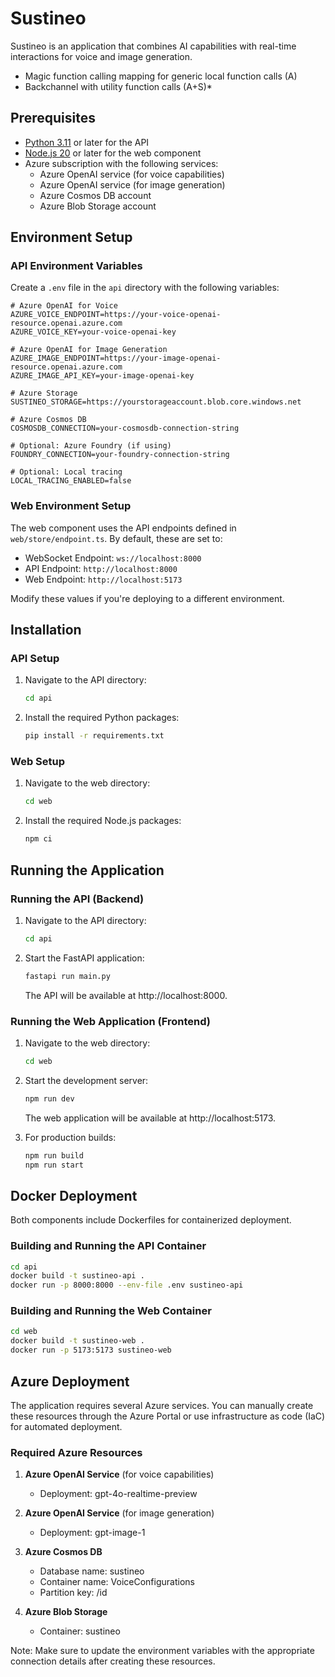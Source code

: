 # Sustineo

Sustineo is an application that combines AI capabilities with real-time interactions for voice and image generation.

- Magic function calling mapping for generic local function calls (A)
- Backchannel with utility function calls (A+S)*

## Prerequisites

- [Python 3.11](https://www.python.org/downloads/) or later for the API
- [Node.js 20](https://nodejs.org/) or later for the web component
- Azure subscription with the following services:
  - Azure OpenAI service (for voice capabilities)
  - Azure OpenAI service (for image generation)
  - Azure Cosmos DB account
  - Azure Blob Storage account

## Environment Setup

### API Environment Variables

Create a `.env` file in the `api` directory with the following variables:

```
# Azure OpenAI for Voice
AZURE_VOICE_ENDPOINT=https://your-voice-openai-resource.openai.azure.com
AZURE_VOICE_KEY=your-voice-openai-key

# Azure OpenAI for Image Generation
AZURE_IMAGE_ENDPOINT=https://your-image-openai-resource.openai.azure.com
AZURE_IMAGE_API_KEY=your-image-openai-key

# Azure Storage
SUSTINEO_STORAGE=https://yourstorageaccount.blob.core.windows.net

# Azure Cosmos DB
COSMOSDB_CONNECTION=your-cosmosdb-connection-string

# Optional: Azure Foundry (if using)
FOUNDRY_CONNECTION=your-foundry-connection-string

# Optional: Local tracing
LOCAL_TRACING_ENABLED=false
```

### Web Environment Setup

The web component uses the API endpoints defined in `web/store/endpoint.ts`. By default, these are set to:
- WebSocket Endpoint: `ws://localhost:8000`
- API Endpoint: `http://localhost:8000`
- Web Endpoint: `http://localhost:5173`

Modify these values if you're deploying to a different environment.

## Installation

### API Setup

1. Navigate to the API directory:
   ```bash
   cd api
   ```

2. Install the required Python packages:
   ```bash
   pip install -r requirements.txt
   ```

### Web Setup

1. Navigate to the web directory:
   ```bash
   cd web
   ```

2. Install the required Node.js packages:
   ```bash
   npm ci
   ```

## Running the Application

### Running the API (Backend)

1. Navigate to the API directory:
   ```bash
   cd api
   ```

2. Start the FastAPI application:
   ```bash
   fastapi run main.py
   ```

   The API will be available at http://localhost:8000.

### Running the Web Application (Frontend)

1. Navigate to the web directory:
   ```bash
   cd web
   ```

2. Start the development server:
   ```bash
   npm run dev
   ```

   The web application will be available at http://localhost:5173.

3. For production builds:
   ```bash
   npm run build
   npm run start
   ```

## Docker Deployment

Both components include Dockerfiles for containerized deployment.

### Building and Running the API Container

```bash
cd api
docker build -t sustineo-api .
docker run -p 8000:8000 --env-file .env sustineo-api
```

### Building and Running the Web Container

```bash
cd web
docker build -t sustineo-web .
docker run -p 5173:5173 sustineo-web
```

## Azure Deployment

The application requires several Azure services. You can manually create these resources through the Azure Portal or use infrastructure as code (IaC) for automated deployment.

### Required Azure Resources

1. **Azure OpenAI Service** (for voice capabilities)
   - Deployment: gpt-4o-realtime-preview

2. **Azure OpenAI Service** (for image generation)
   - Deployment: gpt-image-1

3. **Azure Cosmos DB**
   - Database name: sustineo
   - Container name: VoiceConfigurations
   - Partition key: /id

4. **Azure Blob Storage**
   - Container: sustineo

Note: Make sure to update the environment variables with the appropriate connection details after creating these resources.